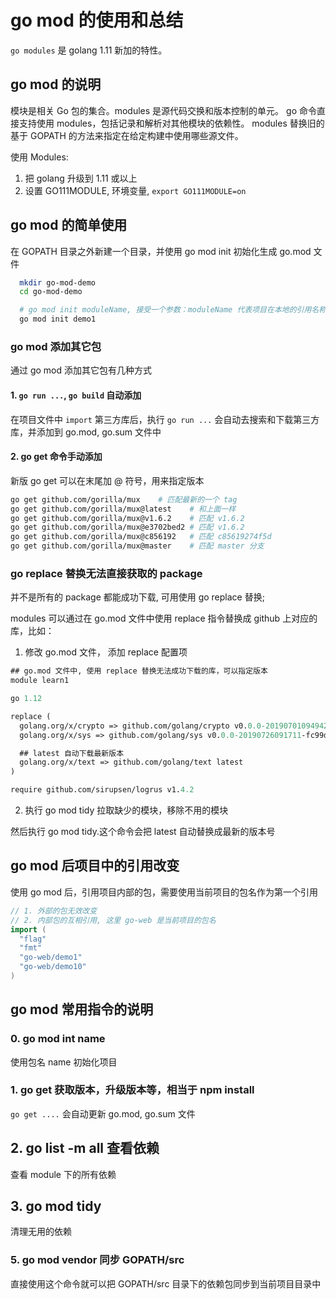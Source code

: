 # go mod 的使用和总结

`go modules` 是 golang 1.11 新加的特性。

## go mod 的说明

模块是相关 Go 包的集合。modules 是源代码交换和版本控制的单元。 go 命令直接支持使用 modules，包括记录和解析对其他模块的依赖性。
modules 替换旧的基于 GOPATH 的方法来指定在给定构建中使用哪些源文件。

使用 Modules:

1. 把 golang 升级到 1.11 或以上
2. 设置 GO111MODULE, 环境变量, `export GO111MODULE=on`

## go mod 的简单使用

在 GOPATH 目录之外新建一个目录，并使用 go mod init 初始化生成 go.mod 文件

```bash
  mkdir go-mod-demo
  cd go-mod-demo

  # go mod init moduleName, 接受一个参数：moduleName 代表项目在本地的引用名称，在项目中页可以引用
  go mod init demo1

```

### go mod 添加其它包

通过 go mod 添加其它包有几种方式

#### 1. `go run ...`, `go build` 自动添加

在项目文件中 `import` 第三方库后，执行 `go run ...` 会自动去搜索和下载第三方库，并添加到 go.mod, go.sum 文件中

#### 2. go get 命令手动添加

新版 go get 可以在末尾加 @ 符号，用来指定版本

```bash
go get github.com/gorilla/mux    # 匹配最新的一个 tag
go get github.com/gorilla/mux@latest    # 和上面一样
go get github.com/gorilla/mux@v1.6.2    # 匹配 v1.6.2
go get github.com/gorilla/mux@e3702bed2 # 匹配 v1.6.2
go get github.com/gorilla/mux@c856192   # 匹配 c85619274f5d
go get github.com/gorilla/mux@master    # 匹配 master 分支

```

### go replace 替换无法直接获取的 package

并不是所有的 package 都能成功下载, 可用使用 go replace 替换;

modules 可以通过在 go.mod 文件中使用 replace 指令替换成 github 上对应的库，比如：

1. 修改 go.mod 文件， 添加 replace 配置项

```mod
## go.mod 文件中, 使用 replace 替换无法成功下载的库，可以指定版本
module learn1

go 1.12

replace (
  golang.org/x/crypto => github.com/golang/crypto v0.0.0-20190701094942-4def268fd1a4
  golang.org/x/sys => github.com/golang/sys v0.0.0-20190726091711-fc99dfbffb4e

  ## latest 自动下载最新版本
  golang.org/x/text => github.com/golang/text latest
)

require github.com/sirupsen/logrus v1.4.2
```

2. 执行 go mod tidy 拉取缺少的模块，移除不用的模块

然后执行 go mod tidy.这个命令会把 latest 自动替换成最新的版本号

## go mod 后项目中的引用改变

使用 go mod 后，引用项目内部的包，需要使用当前项目的包名作为第一个引用

```go
// 1. 外部的包无效改变
// 2. 内部包的互相引用, 这里 go-web 是当前项目的包名
import (
  "flag"
  "fmt"
  "go-web/demo1"
  "go-web/demo10"
)
```

## go mod 常用指令的说明

### 0. go mod int name

使用包名 name 初始化项目

### 1. go get 获取版本，升级版本等，相当于 npm install

`go get ....` 会自动更新 go.mod, go.sum 文件

## 2. go list -m all 查看依赖

查看 module 下的所有依赖

## 3. go mod tidy

清理无用的依赖

### 5. go mod vendor 同步 GOPATH/src

直接使用这个命令就可以把 GOPATH/src 目录下的依赖包同步到当前项目目录中
